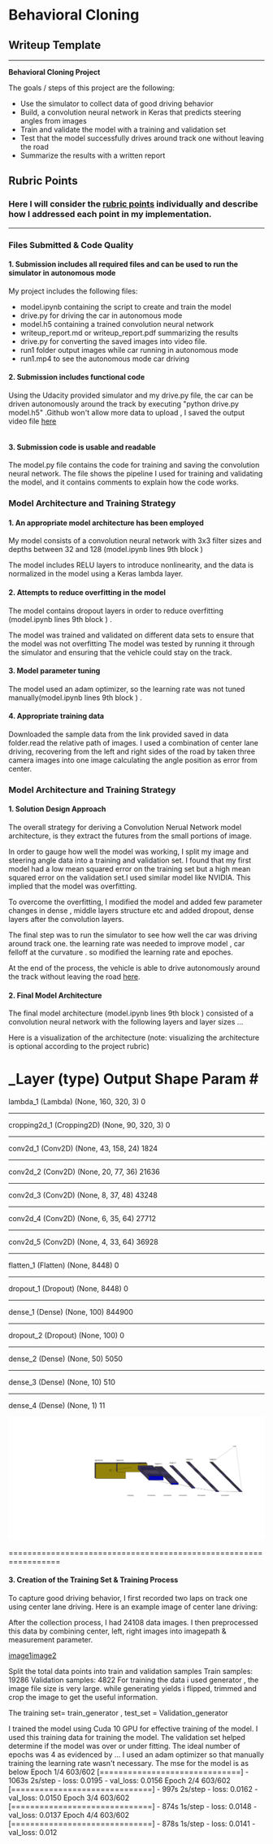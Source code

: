 # **Behavioral Cloning** 

## Writeup Template
---
**Behavioral Cloning Project**

The goals / steps of this project are the following:
* Use the simulator to collect data of good driving behavior
* Build, a convolution neural network in Keras that predicts steering angles from images
* Train and validate the model with a training and validation set
* Test that the model successfully drives around track one without leaving the road
* Summarize the results with a written report

## Rubric Points
### Here I will consider the [rubric points](https://review.udacity.com/#!/rubrics/432/view) individually and describe how I addressed each point in my implementation.  

---
### Files Submitted & Code Quality

#### 1. Submission includes all required files and can be used to run the simulator in autonomous mode

My project includes the following files:
* model.ipynb containing the script to create and train the model
* drive.py for driving the car in autonomous mode
* model.h5 containing a trained convolution neural network 
* writeup_report.md or writeup_report.pdf summarizing the results
* drive.py for converting the saved images into video file.
* run1 folder output images while car running in autonomous mode
* run1.mp4 to see the autonomous mode car driving

#### 2. Submission includes functional code
Using the Udacity provided simulator and my drive.py file, the car can be driven autonomously around the track by executing "python drive.py model.h5" .Github won't allow more data to upload , I saved the output video file [here](https://youtu.be/B516L7uYdvw) 
```
```
#### 3. Submission code is usable and readable

The model.py file contains the code for training and saving the convolution neural network. The file shows the pipeline I used for training and validating the model, and it contains comments to explain how the code works.

### Model Architecture and Training Strategy

#### 1. An appropriate model architecture has been employed

My model consists of a convolution neural network with 3x3 filter sizes and depths between 32 and 128 (model.ipynb lines 9th block ) 

The model includes RELU layers to introduce nonlinearity, and the data is normalized in the model using a Keras lambda layer.

#### 2. Attempts to reduce overfitting in the model

The model contains dropout layers in order to reduce overfitting (model.ipynb lines 9th block ) . 

The model was trained and validated on different data sets to ensure that the model was not overfitting The model was tested by running it through the simulator and ensuring that the vehicle could stay on the track.

#### 3. Model parameter tuning

The model used an adam optimizer, so the learning rate was not tuned manually(model.ipynb lines 9th block ) .

#### 4. Appropriate training data
Downloaded the sample data from the link provided saved in data folder.read the relative path of images.
I used a combination of center lane driving, recovering from the left and right sides of the road by taken three camera images into one image calculating the angle position as error from center.
 

### Model Architecture and Training Strategy

#### 1. Solution Design Approach

The overall strategy for deriving a Convolution Nerual Network model architecture, is they extract the futures  from the small portions of image.

In order to gauge how well the model was working, I split my image and steering angle data into a training and validation set. I found that my first model had a low mean squared error on the training set but a high mean squared error on the validation set.I used similar model like NVIDIA. This implied that the model was overfitting.

To overcome  the overfitting, I modified the model and added few parameter changes in dense , middle layers structure etc and added dropout, dense layers after the convolution layers.

The final step was to run the simulator to see how well the car was driving around track one. the learning rate was needed to improve model , car felloff at the curvature . so modified the learning rate and epoches.

At the end of the process, the vehicle is able to drive autonomously around the track without leaving the road [here](https://youtu.be/B516L7uYdvw).

#### 2. Final Model Architecture

The final model architecture (model.ipynb lines 9th block ) consisted of a convolution neural network with the following layers and layer sizes ...

Here is a visualization of the architecture (note: visualizing the architecture is optional according to the project rubric)


_Layer (type)                 Output Shape              Param #   
=================================================================
lambda_1 (Lambda)            (None, 160, 320, 3)       0         
_________________________________________________________________
cropping2d_1 (Cropping2D)    (None, 90, 320, 3)        0         
_________________________________________________________________
conv2d_1 (Conv2D)            (None, 43, 158, 24)       1824      
_________________________________________________________________
conv2d_2 (Conv2D)            (None, 20, 77, 36)        21636     
_________________________________________________________________
conv2d_3 (Conv2D)            (None, 8, 37, 48)         43248     
_________________________________________________________________
conv2d_4 (Conv2D)            (None, 6, 35, 64)         27712     
_________________________________________________________________
conv2d_5 (Conv2D)            (None, 4, 33, 64)         36928     
_________________________________________________________________
flatten_1 (Flatten)          (None, 8448)              0         
_________________________________________________________________
dropout_1 (Dropout)          (None, 8448)              0         
_________________________________________________________________
dense_1 (Dense)              (None, 100)               844900    
_________________________________________________________________
dropout_2 (Dropout)          (None, 100)               0         
_________________________________________________________________
dense_2 (Dense)              (None, 50)                5050      
_________________________________________________________________
dense_3 (Dense)              (None, 10)                510       
_________________________________________________________________
dense_4 (Dense)              (None, 1)                 11        


![Architecture](image.png)

=================================================================


#### 3. Creation of the Training Set & Training Process

To capture good driving behavior, I first recorded two laps on track one using center lane driving. Here is an example image of center lane driving:

After the collection process, I had 24108 data images. I then preprocessed this data by combining center, left, right images into imagepath & measurement parameter.

[image1](run1/2019_03_11_19_23_33_310.jpg)[image2](run1/2019_03_11_19_23_33_236.jpg)

Split the total data points into train and validation samples 
Train samples: 19286
Validation samples: 4822 
For training the data i used generator , the image file size is very large. 
while generating yields i flipped, trimmed and crop the image to get the useful information. 

The training set= train_generator , test_set = Validation_generator

I trained the model using Cuda 10 GPU for effective training of the model.
I used this training data for training the model. The validation set helped determine if the model was over or under fitting. The ideal number of epochs was 4 as evidenced by ... I used an adam optimizer so that manually training the learning rate wasn't necessary.
The mse for the model is as below
Epoch 1/4
603/602 [==============================] - 1063s 2s/step - loss: 0.0195 - val_loss: 0.0156
Epoch 2/4
603/602 [==============================] - 997s 2s/step - loss: 0.0162 - val_loss: 0.0150
Epoch 3/4
603/602 [==============================] - 874s 1s/step - loss: 0.0148 - val_loss: 0.0137
Epoch 4/4
603/602 [==============================] - 878s 1s/step - loss: 0.0141 - val_loss: 0.012

